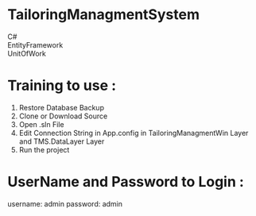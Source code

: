# TailoringManagmentSystem

C# 
<br>
EntityFramework<br>
UnitOfWork<br>

# Training to use :
1. Restore Database Backup <br>
2. Clone or Download Source <br>
3. Open .sln File<br>
4. Edit Connection String in App.config in TailoringManagmentWin Layer and TMS.DataLayer Layer<br>
5. Run the project<br>

# UserName and Password to Login :

username: admin
password: admin
